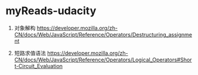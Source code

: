 # myReads-udacity
1. 对象解构
https://developer.mozilla.org/zh-CN/docs/Web/JavaScript/Reference/Operators/Destructuring_assignment

2. 短路求值语法
https://developer.mozilla.org/zh-CN/docs/Web/JavaScript/Reference/Operators/Logical_Operators#Short-Circuit_Evaluation